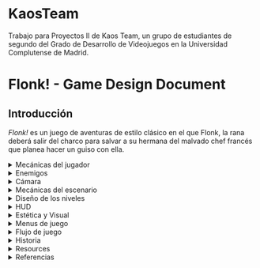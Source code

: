 # KaosTeam

Trabajo para Proyectos II de Kaos Team, un grupo de estudiantes de segundo del Grado de Desarrollo de Videojuegos en la Universidad Complutense de Madrid.

# Flonk! - Game Design Document

## Introducción

_Flonk!_ es un juego de aventuras de estilo clásico en el que Flonk, la rana deberá salir del charco para salvar a su hermana del malvado chef francés que planea hacer un guiso con ella.

<details>

<summary>Mecánicas del jugador</summary>

## Mecánicas del jugador

El movimiento del juego está basado en saltos de casilla en casilla en un tablero donde se desarrollará la acción. También tendrá un set de habilidades iniciales que luego serán mejoradas con mejoras que aumentarán la fuerza y utilidad de estas.

- **Movimientos básicos**

  - **Movimiento basico de salto** de casilla en casilla. El movimiento es arriba, abajo, izquierda o derecha pulsando la tecla correspondiente.
  - **Salto largo** para avanzar varias casillas. De base se saltarán dos casillas, aumentando con la mejora. Para utilizar el salto largo se mantiene pulsado el botón de movimiento correspondiente a la dirección.
  - **Ataque básico** con la lengua de la rana. Este afectaría a las casillas en la dirección que el jugador apunte/mire. El alcance inicial es de dos casillas, aumentará con la mejora. El daño inicial que hace es de 1 golpe, aumentará con la mejora.
  - **Escudo** con el saco hinchable de la rana localizado en la parte inferior de su boca. Lo usará para defenderse y rechazar ataques que provengan de determinada dirección.
- **Mejoras**

  - **Saltamontes** que amplian el alcance del salto largo en una casilla.
  - **Moscas de la vida** que aumentan la vida máxima del jugador en media mosca.
  - **Avispas**: aumentan el daño de los ataques de la lengua en uno de daño.
  - **Ciempiés**: aumentan el alcance del ataque de la lengua en una casilla.

- **Habilidades extras desbloqueables**
  - **Gancho** de pesca atado a la lengua. Se podrá usar tanto en combate para atacar a los enemigos como para desplazarse más eficientemente y poder alcanzar lugares nuevos. Se desbloquea en la mazmorra principal del bosque (árbol del Ovi (nombre sin confirmar)) y será necesario conseguirlo para poder avanzar en las zonas posteriores. Su alcance es de cinco casillas.
  - **Hormigas explosivas** rojas que se pueden usar como bombas contra enemigos, para acceder a sitios previamente inaccesibles rompiendo las paredes o necesarias para resolver puzzles.
   - **Saco de hormigas** desbloqueable en el hormiguero. Permitirá a la rana poder almacenar más de una hormiga roja y poder transportarlo y usarlo cuando quiera. 
  

- **Controles**

  - **Flechas** : con las que se mueve la rana según la dirección (derecha, izquierda, arriba, abajo).
  - **Z** : acción 1, escudo, seleccionar botón, en la tienda mover hacia la izquierda.
  - **X** : acción 2, atacar con lengua, en la tienda comprar.
  - **C** : acción 3, atacar con lengua gancho, en la tienda mover hacia la derecha.
  - **V** : acción 4, lanzar items como bombas, orbes, cabeza de cucaracha.
  - **SHIFT + ACTION** : se realiza la acción correspondiente pero con la mejora (salto más largo, distancia del ataque de la lengua más larga).
  - **ESC** : ir al menú de pausa.

</details>

<details>

<summary>Enemigos</summary>

## Enemigos

A lo largo del juego, el jugador deberá hacer frente a distintos tipos de enemigos distribuidos por las diferentes zonas:

### Estanque

Vida: 1 golpe
Daño recibido: Media Mosca
- **Ranas locas** 
Son ranas las cuales, debido a la contaminación del Estanque traído por el chef, han perdido su cordura. Estas avanzaran lentamente de una casilla a otra intentando seguir a Flonk (como zombis) atacando con sus lenguas (las cuales tiene un rango melee a diferencia de Flonk debido a la contaminación). El movimiento de estas ranas está limitado por un tiempo de espera antes de que se muevan a su siguiente casilla.

Vida: 1 golpe
Daño recibido: Media Mosca
- **Peces** Estos nadan en los ríos del estanque siguiendo un camino fijo. A lo largo de su recorrido en un sitio específico saltarán del agua y caerán. Cuando terminan su recorrido, estos lo repetirán pero en el sentido contrario (irán de un lado para el otro en el río). Si a la hora de saltar sobre el río, Flonk se cruza en su salto con un pez, Flonk recibe daño y es enviado a la casilla donde estaba antes de saltar. 

### Bosque

Vida: 3 Golpes
Daño recibido: 1 mosca
- **Las serpientes** Actuan como torretas estaticas los cuales giran sobre su propio eje vigilando por si ven la rana. Si la serpiente detecta la rana, estos rápidamente extenderán sus cuellos para mordernos antes de volver a sus puestos. Si ha pasado suficiente tiempo sin que hayan mordido a Flonk, estos saltaran diagonalmente una casilla siendo esta casilla la más cercana posible a Flonk.

Vida: Depende del tamaño del cúmulo
Daño recibido: Media Mosca
- **Cúmulo de termitas** Estas siguen al jugador, son rápidas pero poco resistentes. Van en grupos que actúan como una sola entidad, al ser golpeanas se dividen por la mitad y se vuelven más rápidos. Estas solo se mueren cuando su tamaño llega al mínimo y cada uno de sus miembros son eliminados. 


### Hormiguero

En esta zona, los insectos tratarán de defender su hogar atacándote. Hay 2 tipos de enemigos característicos de estas zonas:

Vida: 3 Golpes
Daño recibido: 2 moscas 
- **Las hormigas** suelen ir en grupo a la hora de atacar. Son de los enemigos más fuertes del juego. El comportamiento de estas serán parecidas a la de un toro. Cuando estas detectan a Flonk, las hormigas empiezan a cargar una embestida (lo cual tarda 1 segundo) antes de correr en linea recta ferozmente hacia Flonk. Si Flonk esquiva el ataque y estas chocan contra la pared se quedarán inmóbiles por unos cuantos segundos antes de recuperarse.

Vida: 1 golpe 
Daño recibido: Media mosca
- **Las termitas** suelen ir en grupos de 4, pero pueden aparecer en más cantidades. Son muy rápidas pero poco resistentes. Su comportamieno es la de rápidamente seguir al jugador pero al mismo tiempo infligiendo poco daño.

Vida: Depende del tamaño del cúmulo
Daño recibido: Media Mosca
- **Cúmulo de termitas** Van en grupos que actúan como una sola entidad, al ser golpeanas se dividen por la mitad y se vuelven más rápidos.  Estas solo se mueren cuando su tamaño llega al mínimo y cada uno de sus miembros son eliminados. Estas, como las termitas, siguen al jugador y el cúmulo cuando sea lo suficientemente pequeño, al darles saldrán termitas normales.

### Zona de la cocina del chef francés

Vida: 2 golpes
Daño recibido: Media Mosca
- **Cucarachas** No atacan, simplemente Flonk tiene que derrotarlas y estas al morir sueltan su cabeza que Flonk puede recoger y lanzar más tarde para atacar.

</details>

<details>

<summary>Cámara</summary>

## Cámara

El juego es 2D top down, por tanto la cámara al moverse lo hará de forma scroll lateral. Cuando el tamaño de la sala sea igual o menor al de la pantalla de juego, la cámara se quedará fija. Cuando el tamaño de la sala sea mayor, si el jugador está en el área central de la cámara, esta no se moverá, pero si se desplaza más a la derecha, izquierda, por encima o por debajo de ese área, la cámara "seguirá" al jugador.
![](assets/imgGdd/camara.png)
Cuando el jugador supere el límite del tamaño de la cámara en cualquiera de las direcciones, la cámara seguirá al jugador con este en el centro hasta los límites de la sala.

</details>

<details>

<summary>Mecánicas del escenario</summary>

## Mecánicas del escenario

**Objetos que se activan con el gancho**: objetos que al ser golpeados con el gancho hacen algo (como palancas o interruptores)

![](assets/imgGdd/image3.jpg)

![](assets/imgGdd/image5-1.jpg)

**Piedras movibles**: piedras las cuales se pueden empujar.

![](assets/imgGdd/image5-2.jpg)

**Objetos rompibles (vasijas de momento):** objetos que puedes romper y pueden estar vacíos o tener algo en su interior (dinero, vida, objetos como llaves).

![](assets/imgGdd/image5-3.jpg)

**Huecos para saltar:** en el escenario habrá huecos para los cuales se necesita mejorar el salto para poder pasar.

![](assets/imgGdd/image5-4.jpg)

**Objetos explotables:** objetos en el escenario los cuales solo se pueden destruir con bombas (hormigas rojas) o su utilidad se activa gracias a la bomba. Por ejemplo, **los interruptores** se activan con bombas y permiten abrir puertas.

![](assets/imgGdd/image5-5.jpg)

![](assets/imgGdd/image5-6.jpg)

</details>

<details>

<summary>Diseño de los niveles</summary>

## Diseño de niveles

Nuestro juego está dividido en diferentes zonas, donde habrá enemigos y objetos, diferentes.

### Descripción de los niveles

### Estanque

![](assets/imgGdd/image5.jpg)

El estanque es la zona inicial y la que conecta a las otras tres zonas, conectando con el bosque por la izquierda, el hormiguero por arriba donde se necesita el gancho para entrar y la cocina por la derecha donde se necesita bombas para continuar.

La zona actúa de tutorial en el que el jugador encontrará los primeros enemigos.

También hay objetos rompibles y explotables (para los que se necesitarán hormigas rojas) y los primeros huecos (para los que necesitas una mejora de salto). De esta forma el jugador es incentivado a volver a los lugares por donde ya ha pasado.

En el centro, se encuentra la tienda, en la que podrá entrar pero no tendrá suficiente dinero para comprar. Al estar en la zona central el jugador podrá regresar y comprar objetos en cada paso de su aventura. (Más adelante se explica con detalle el funcionamiento de la tienda).

### Bosque

**El bosque** es una zona amplia dividida en varías subzonas interconectadas y hasta cierto punto independientes con diferentes desafíos.

![](assets/imgGdd/image1.jpg)

Esquema conceptual de la zona con sus subdivisiones. (cambiar por mejora)

**Camino de piedras** es la subzona inferior derecha que actúa como entrada e introducción desde el estanque. Es una subzona de transición con aspecto de cañón entre rocas de origen natural. Tiene dos salidas una hacia el árbol (superior) y otra

hacia los escombros (izquierda) y tendrá enemigos repartidos a lo largo del camino.

![](assets/imgGdd/image9.jpg)

**Escombros/Ruinas** es la subzona inferior central accesible por arriba desde el cruce y la izquierda por el cañón. El principal atractivo es un montón de escombros en el centro donde se podrá entrar y en cuyo interior habrá un combate complicado contra varios enemigos donde se recompensará al final con una mejora.

![](assets/imgGdd/image2.jpg)
![](assets/imgGdd/BosqueEscombrosInterior.png)


**Árbol del Ovi** es la subzona en la esquina superior derecha accesible desde el cañón por el lado inferior y el cruce por el lado izquierdo. Está zona contiene la mazmorra principal de la zona. Un árbol centenario que con espacio en su interior que sigue una estructura como de un árbol. Una zona ascendente compacta a modo de tronco y una copa con una estructura más "radial" donde se necesitara usar el gancho. El combate contra el jefe empezará después de caerse de una rama en un evento scripteado.

![](assets/imgGdd/image4.jpg)
![](assets/imgGdd/image7.jpg)
![](assets/imgGdd/BosqueMazmorra.png)

**Cruze** es la subzona central superior. Es una zona de transición donde estará localizado el pájaro mercante y conectará con las subzonas el árbol de Ovi (derecha), escombros (inferior) y riachuelo seco tanto como la zona superior como la inferior (izquierda). No tiene nada interesante más allá del cartel o NPC.

![](assets/imgGdd/BosqueCruce.png)

**Riachuelo seco** es una subzona que ocupa todo el lado izquierdo pero realmente son dos subzonas una encima de otra. La zona superior será atravesable con el gancho para llegar al hormiguero y la zona inferior será una zona 'secreta' que contendrá alguna mejora.

![](assets/imgGdd/BosquePuenteRotoSup.png)
![](assets/imgGdd/BosquePuenteRotoInf.png)

### Hormiguero

![](assets/imgGdd/image10.jpg)

El hormiguero está dividido en 5 salas.

Las salas 1, 2, 3 y 5 ocupan el tamaño de la pantalla, por lo tanto la cámara es fija. En cambio, la sala 4 es más grande de lo que abarca la cámara, por lo que la cámara seguirá al jugador.

- **Sala 1:** en esta primera sala, se le va a presentar al jugador las hormigas rojas para que descubra que si se las traga y luego las suelta, sirven de bomba. Desde esta sala puede dirigirse a la sala 2, que está bloqueada, pero si utiliza la bomba conseguirá abrirla, o a la sala 4, que hasta que no consiga la llave que abre esa puerta no podrá ir hacia esta sala. En este punto del juego, el jugador no puede guardar bombas, por lo que en la parte inferior izquierda hay un _spawn_ de hormigas rojas para que el jugador no se quede atrapado. 
- **Sala 2:** en esta sala el jugador se va a encontrar un acertijo para abrir la puerta que le dirige a la sala 3. El jugador se va a encontrar con una cinta transportadora, un interruptor y un _spawn_ de hormigas bombas. Va a necesitar una bomba para colocarla al inicio de la cinta, que la bomba se transporte hasta el interruptor y que gracias a la bomba, este se active y así abrir la puerta a la sala 3. En esta sala también se presenta a uno de los enemigos de esta zona, las hormigas negras, que irán a atacar al jugador. Desde esta sala se puede volver a la sala 1.
- **Sala 3:** en esta sala el jugador se va a encontrar con vasijas que ,al romperlas, se descubrirá si tenían algo dentro. Uno de estos contendrá la llave que permite abrir la puerta de la sala 4. En esta sala también hay una zona donde hay colocados un par de huevos de hormigas, pero hay huecos que faltan por rellenar. En esta sala se presenta a los otros enemigos de esta zona, habrá dos _spawns_ de oleadas de termitas en las partes laterales de la sala(el tiempo de _spawn_ es alto para que no sean muy molestas). Desde esta sala se puede volver a la sala 2.
- **Sala 4:** cuando el jugador haya encontrado la llave que permite abrir esta sala, se va a encontrar otro acertijo. Para abrir la puerta que le lleva a la sala 5, tiene que activar cuatro interruptores. Entre el suelo por donde camina la rana y los interruptores no hay nada, por lo que si se intenta ir por ahí, el jugador caerá al vacío (el jugador perdería corazones). Por lo tanto, estos interruptores son inalcanzables por la lengua gancho y tampoco se llega saltando. Para activar los interruptores, el jugador tendrá que poner a prueba su puntería y lanzar bombas a los interruptores para activarlos. Para tener suficientes intentos hay un _spawn_ de hormigas rojas en el centro de la sala, pero no va a ser fácil porque en cada lateral también habrá un _spawn_ de hormigas negras que molestarán al jugador. Cuando consiga activar los cuatro interruptores, se abrirá la puerta a la sala 5. Desde esta sala se puede volver a la sala 1.
- **Sala 5:** al entrar a esta última sala, se bloquea la puerta para volver a la sala 4 y la puerta para salir del hormiguero está cerrada. En las esquinas de esta sala se encuentran los cuatro huevos de hormiga que faltaban en los huecos de la sala 3, pero están encerrados. Para poder desbloquear los huevos de hormiga, el jugador deberá enfrentar a una oleada de enemigos(hormigas negras, termitas y también van a haber hormigas rojas) y deberá derrotar a todos. Cuando esto se consiga, el jugador va a desbloquear el "saco de bombas" para que pueda almacenar más de una bomba. A la vez, también se van a desbloquear los huevos de hormiga. Estos huevos son necesarios para abrir la puerta para salir de la zona. Hay que llevarlos a la sala 3 y  colocarlos en los huecos donde faltan, utilizando ya la habilidad del saco de bombas. Al colocarlos se desbloqueará la puerta para salir definitivamente de esta zona.
### Zona de la cocina del chef francés

## Tienda

Durante la aventura, el jugador encontrará lombrices de uróboros que podrá intercambiar con un curioso pájaro por mejoras en la tienda. Estas lombrices se podrán encontrar al romper objetos o matar enemigos.
Hay varios tipos de lombrices de uróboros con diferente valor siendo este ascendente dependiendo de su rareza.

### Valores de uróboros
- Uróboro rosa: 1
- Uróboro morado: 5
- Uróboro dorado: 20
### Mejoras
- Avispa (15 uróboros): Flonk tendrá la capacidad de hacer 3 golpes de daño al atacar.
- Saltamonte (10 uróboros): en vez de saltar de casilla en casilla, Flonk tendrá la capacidad de saltar de tres en tres casillas.
- Mosca de la vida (15 uróboros): permite aumentar la vida máxima de Flonk.
- Ciempiés (20 uróboros): con esto va a aumentar el alcance de ataque de Flonk a seis casillas.
![](assets/imgGdd/image11.gif)
![](assets/imgGdd/image8.gif)


</details>

<details>

<summary>HUD</summary>

## HUD

### HUD In-Game

Esta interfaz consta de dos elementos muy sencillos.

![](assets/imgGdd/image6.png)

Por un lado tenemos en la esquina superior izquierda una barra con iconos de mosca que representan las vidas de nuestro personaje. La cantidad de moscas que posee la barra, coincide con el número de vidas totales que el jugador puede adquirir. Si una mosca está teñida de un tono claro, el jugador posee esa vida, de lo contrario, si está teñida de un tono más oscuro entonces no la posee.

Además, en la esquina superior derecha, se muestra un icono de una lombriz (que es como se representa el dinero en el juego) junto a un contador (que nos indica la cantidad de dinero en el juego). A medida que el jugador obtenga lombrices, dependiendo de su color, el contador aumenta una cantidad u otra.

</details>

<details>

<summary>Estética y Visual</summary>

## Estética y Visual

El juego tendría un aspecto de dibujo en un entorno tridimensional al estilo de Paper Mario y "garabato vivo" al de Ed, Edd & Eddy. Y los animales tendrán tamaño y aspecto "realistas" hasta cierto punto. No serán 100% similares a sus contrapartes reales y se tomarán libertades creativas pero tendrá cierto grado de realismo. Como que la mayoría de los enemigos sean depredadores naturales de las ranas y la mejoras sean presas naturales o al menos factibles.

</details>

<details>

<summary>Menus de juego</summary>

## Menús de juego y flujo de juego

**Menú principal:**
 El juego comienza con un menú principal donde se encuentra un botón para empezar a jugar y un botón para salir del juego.
 ![](assets/imgGdd/MainMenu.png)

**Durante el juego:**
 Durante el juego se ve la interfaz descrita antes.
![](assets/imgGdd/InGameMenu.png)

**Menú de pausa:** 
En el menú de pausa el jugador puede volver a la partida o ir al menú principal.
![](assets/imgGdd/PauseMenu.png)

**Menú de GameOver:**
En el menú de Game Over el jugador puede revivir e intentarlo de nuevo o ir al menú principal.
![](assets/imgGdd/GameOverMenu.png)

</details>

<details>

<summary>Flujo de juego</summary>

Cuando se pulsa a "Jugar" en el menú principal del juego se empieza una nueva partida. 

Si durante la partida el jugador pierde todas sus vidas, el jugador morirá y lo enviará al menú de Game Over.
En el menú de GameOver, el jugador puede elegir entre "Reintentar" o "Salir". La opción "Reintentar" hará que el jugador reaparezca en la sala que murió, regenerándole las vidas por completo, mientras que la opción "Salir" hace que el jugador vuelva al menú principal. 
Si el juagdor vuelve a dar "Jugar" desde el menú principal, la partida anterior se borrará.

Además, durante el gameplay, el jugador podrá acceder a un menú de pausa en el que se podrá elegir entre "Seguir" y "Salir" que nos permiten ir al gameplay e ir al menú principal, respectivamente.


</details>

<details>

<summary>Historia</summary>

## Historia 

Flonk se despierta un día cualquiera y se entera que un chef francés ha secuestrado a su hermana con el objetivo de utilizarla
para hacer un guiso. Descontento con esto, Flok deberá salir de su estanque de confianza para salvar a su hermana del chef.
Se deberá enfrentar a los distintos animales que también viven por la zona para poder seguir avanzando a lo largo del estanque, cruzar el bosque,
atravesar el hormiguero hasta llegar a la cocina del chef.
Durante el camino, no solo habrá animales que atacaran a Flonk, habrá otros que le servirán de ayuda para superar el camino hasta la cocina.
Con las ayudas que obtenga por el camino, finalmente se deberá enfrentar al malvado chef francés para tratar de recuperar a su hermana.

</details>

<details>

<summary>Resources</summary>

## Resources
**Mapas de tiled:**
Objetos que tenemos en tiled segun la clase.
| Class | Names | Otras propiedades |
| :--- | :--- | :--- |
| Player | N - S - E - O = Segun la entrada por la que accedas a la sala. | *** |
| Enemigo | RanaLoca - Hormiga - ... = Tipo de enemigo.  | *** |
| ObjInter | Jarron - Piedra - ... = Tipo de objeto interactuable.  | *** |

***Las propiedades especificas al objeto, y no a su clase o nombre, se pasarán al createEntity.

</details>

<details>

<summary>Referencias</summary>

## Referencias

Hemos obtenido referencias de _The Legend of Zelda: A Link to the Past_ en cuanto a las mecánica, dinámica y escenarios. 
En cuanto a la estética, nos hemos inspirado en el estilo de _Paper Mario_ en cuanto al entorno tridimensional y
de _Ed, Edd & Eddy_ la idea del "garabato vivo".

</details>
